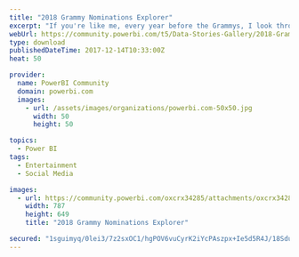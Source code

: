 ```yaml
---
title: "2018 Grammy Nominations Explorer"
excerpt: "If you're like me, every year before the Grammys, I look through the list and scratch my head saying &amp;quot;who???&amp;quot; The Grammy nominees were"
webUrl: https://community.powerbi.com/t5/Data-Stories-Gallery/2018-Grammy-Nominations-Explorer/m-p/323808
type: download
publishedDateTime: 2017-12-14T10:33:00Z
heat: 50

provider:
  name: PowerBI Community
  domain: powerbi.com
  images:
    - url: /assets/images/organizations/powerbi.com-50x50.jpg
      width: 50
      height: 50

topics:
  - Power BI
tags:
  - Entertainment
  - Social Media

images:
  - url: https://community.powerbi.com/oxcrx34285/attachments/oxcrx34285/DataStoriesGallery/1305/1/grammys.PNG
    width: 787
    height: 649
    title: "2018 Grammy Nominations Explorer"

secured: "1sguimyq/0lei3/7z2sxOC1/hgPOV6vuCyrK2iYcPAszpx+Ie5d5R4J/18SduJxaS4o5K1eUesWpT0ttfUT9LZYBhBlm4PPhTXX4IZ41MRqkV39+GPOcDAJ2o53Ys+QbXrxKY8d/nEQ87OvgPxxybx0xQssj4s0rQ5GkdosNASsS/k/RuFvMeEWWG8x2bnC3P27SOnW20jxoGWDr7He5x8C0RuUChfyX9Uc8f2rZzmVw4X5ZaUW71s7jlbhcAWqOq8YU4yjCu1ah8LZFKBnFHYWoAGBadPtEkFZ8UYlzMDEgRtZBiuG0wad1c0ZdoD0u1vOUG2Fkdw3/V0p/EwYkshCiOAdWCZxe2tQLqXYY9bhtUznzqrFrRPDA5REjIRB+;qzDSsUr3H0IQPsaH/PLA0Q=="
---
```


